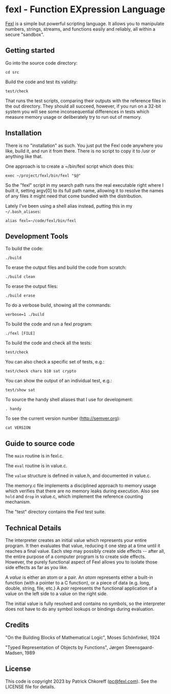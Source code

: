 # fexl - Function EXpression Language

[Fexl](http://fexl.com) is a simple but powerful scripting language.  It allows
you to manipulate numbers, strings, streams, and functions easily and reliably,
all within a secure "sandbox".

## Getting started

Go into the source code directory:
```
cd src
```

Build the code and test its validity:
```
test/check
```

That runs the test scripts, comparing their outputs with the reference files in
the out directory.  They should all succeed, however, if you run on a 32-bit
system you will see some inconsequential differences in tests which measure
memory usage or deliberately try to run out of memory.

## Installation

There is no "installation" as such.  You just put the Fexl code anywhere you
like, build it, and run it from there.  There is no script to copy it to /usr
or anything like that.

One approach is to create a ~/bin/fexl script which does this:
```
exec ~/project/fexl/bin/fexl "$@"
```

So the "fexl" script in my search path runs the real executable right where I
built it, setting argv[0] to its full path name, allowing it to resolve the
names of any files it might need that come bundled with the distribution.

Lately I've been using a shell alias instead, putting this in my
`~/.bash_aliases`:
```
alias fexl=~/code/fexl/bin/fexl
```

## Development Tools

To build the code:
```
./build
```

To erase the output files and build the code from scratch:
```
./build clean
```

To erase the output files:
```
./build erase
```

To do a verbose build, showing all the commands:
```
verbose=1 ./build
```

To build the code and run a fexl program:
```
./fexl [FILE]
```

To build the code and check all the tests:
```
test/check
```

You can also check a specific set of tests, e.g.:
```
test/check chars b10 sat crypto
```

You can show the output of an individual test, e.g.:
```
test/show sat
```

To source the handy shell aliases that I use for development:
```
. handy
```

To see the current version number (http://semver.org):
```
cat VERSION
```

## Guide to source code

The `main` routine is in fexl.c.

The `eval` routine is in value.c.

The `value` structure is defined in value.h, and documented in value.c.

The memory.c file implements a disciplined approach to memory usage which
verifies that there are no memory leaks during execution.  Also see `hold`
and `drop` in value.c, which implement the reference counting mechanism.

The "test" directory contains the Fexl test suite.

## Technical Details

The interpreter creates an initial value which represents your entire program.
It then evaluates that value, reducing it one step at a time until it reaches a
final value.  Each step may possibly create side effects -- after all, the
entire purpose of a computer program is to create side effects.  However, the
purely functional aspect of Fexl allows you to isolate those side effects as
far as you like.

A *value* is either an atom or a pair.  An *atom* represents either a built-in
function (with a pointer to a C function), or a piece of data (e.g. long,
double, string, file, etc.)  A *pair* represents the functional application of
a value on the left side to a value on the right side.

The initial value is fully resolved and contains no symbols, so the interpreter
does not have to do any symbol lookups or bindings during evaluation.

## Credits

"On the Building Blocks of Mathematical Logic", Moses Schönfinkel, 1924

"Typed Representation of Objects by Functions", Jørgen Steensgaard-Madsen, 1989

## License
This code is copyright 2023 by Patrick Chkoreff (pc@fexl.com).
See the LICENSE file for details.
